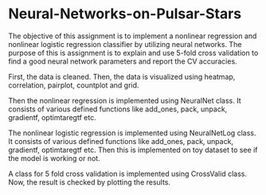 # Neural-Networks-on-Pulsar-Stars
The objective of this assignment is to implement a nonlinear regression and nonlinear logistic regression classifier by utilizing neural networks. The purpose of this is assignment is to explain and use 5-fold cross validation to find a good neural network parameters and report the CV accuracies.

First, the data is cleaned. Then, the data is visualized using heatmap, correlation, pairplot, countplot and grid.

Then the nonlinear regression is implemented using NeuralNet class. It consists of various defined functions like add_ones, pack, unpack, gradientf, optimtaregtf etc.

The nonlinear logistic regression is implemented using NeuralNetLog class. It consists of various defined functions like add_ones, pack, unpack, gradientf, optimtaregtf etc. Then this is implemented on toy dataset to see if the model is working or not.

A class for 5 fold cross validation is implemented using CrossValid class. Now, the result is checked by plotting the results.
